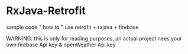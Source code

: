 # RxJava-Retrofit
sample code " how to "  use retrofit + rxjava + firebase

WARNING: this is only for reading purposes, an actual project nees your own  firebase Api key &  openWeather Api key
